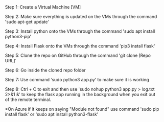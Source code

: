 Step 1: Create a Virtual Machine [VM]

Step 2: Make sure everything is updated on the VMs through the command 'sudo apt-get update' 

Step 3: Install python onto the VMs through the command 'sudo apt install python3-pip'

Step 4: Install Flask onto the VMs through the command 'pip3 install flask' 

Step 5: Clone the repo on GitHub through the command 'git clone [Repo URL]' 

Step 6: Go inside the cloned repo folder 

Step 7: Use command 'sudo python3 app.py' to make sure it is working

Step 8: Ctrl + C to exit and then use 'sudo nohup python3 app.py > log.txt 2>&1 &' to keep the flask app running in the background when you exit out of the remote terminal.

*On Azure if it keeps on saying "Module not found" use command 'sudo pip install flask' or 'sudo apt install python3-flask'